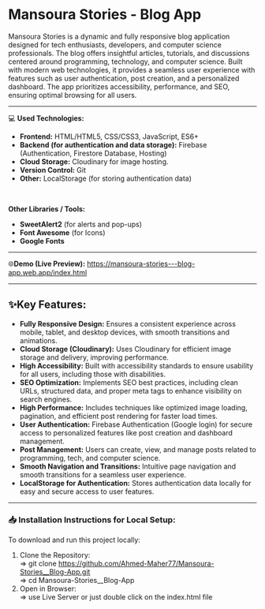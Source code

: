 # Mansoura Stories - Blog App
Mansoura Stories is a dynamic and fully responsive blog application designed for tech enthusiasts, developers, and computer science professionals. The blog offers insightful articles, tutorials, and discussions centered around programming, technology, and computer science. Built with modern web technologies, it provides a seamless user experience with features such as user authentication, post creation, and a personalized dashboard. The app prioritizes accessibility, performance, and SEO, ensuring optimal browsing for all users.


<hr/>

💻 **Used Technologies:** <br>
- <strong>Frontend:</strong> HTML/HTML5, CSS/CSS3, JavaScript, ES6+
- <strong>Backend (for authentication and data storage):</strong> Firebase (Authentication, Firestore Database, Hosting)
- <strong>Cloud Storage:</strong> Cloudinary for image hosting.
- <strong>Version Control:</strong> Git
- <strong>Other:</strong> LocalStorage (for storing authentication data)

<br/>

**Other Libraries / Tools:** <br>
- <strong>SweetAlert2</strong> (for alerts and pop-ups)
- <strong>Font Awesome</strong> (for Icons)
- <strong>Google Fonts</strong>

<hr/>

🌐**Demo (Live Preview):** <a href="https://mansoura-stories---blog-app.web.app/index.html" target="_blank">https://mansoura-stories---blog-app.web.app/index.html</a> 

<hr/>

## ✨Key Features:
- <strong>Fully Responsive Design:</strong> Ensures a consistent experience across mobile, tablet, and desktop devices, with smooth transitions and animations.
- <strong>Cloud Storage (Cloudinary):</strong> Uses Cloudinary for efficient image storage and delivery, improving performance.
- <strong>High Accessibility:</strong> Built with accessibility standards to ensure usability for all users, including those with disabilities.
- <strong>SEO Optimization:</strong> Implements SEO best practices, including clean URLs, structured data, and proper meta tags to enhance visibility on search engines.
- <strong>High Performance:</strong> Includes techniques like optimized image loading, pagination, and efficient post rendering for faster load times.
- <strong>User Authentication:</strong> Firebase Authentication (Google login) for secure access to personalized features like post creation and dashboard management.
- <strong>Post Management:</strong> Users can create, view, and manage posts related to programming, tech, and computer science.
- <strong>Smooth Navigation and Transitions:</strong> Intuitive page navigation and smooth transitions for a seamless user experience.
- <strong>LocalStorage for Authentication:</strong> Stores authentication data locally for easy and secure access to user features.

<hr>

### 📥 Installation Instructions for Local Setup:
To download and run this project locally:
1. Clone the Repository: <br/>
=> git clone https://github.com/Ahmed-Maher77/Mansoura-Stories__Blog-App.git <br/>
=> cd Mansoura-Stories__Blog-App
2. Open in Browser: <br/>
=> use Live Server or just double click on the index.html file